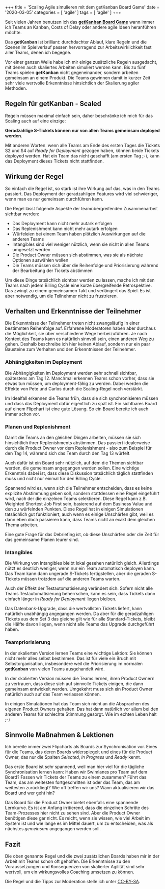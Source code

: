 +++
title = 'Scaling Agile simulieren mit dem getKanban Board Game'
date = '2020-03-05'
categories = [ 'agile' ]
tags = [ 'agile' ]
+++

Seit vielen Jahren benutzen ich das [**getKanban Board Game**][1] wann immer ich Teams an Kanban, Costs of Delay oder andere agile Ideen heranführen möchte.

Das **getKanban** ist brilliant: durchdachter Ablauf, klare Regeln und die Szenen im Spielverlauf passen hervorragend zur Arbeitswirklichkeit fast aller Teams, denen ich begegne.

Vor einer ganzen Weile habe ich mir einige zusätzliche Regeln ausgedacht, mit denen auch skaliertes Arbeiten simuliert werden kann. Bis zu fünf Teams spielen **getKanban** nicht gegeneinander, sondern arbeiten gemeinsam an einem Produkt. Die Teams gewinnen damit in kurzer Zeit sehr viele wertvolle Erkenntnisse hinsichtlich der Skalierung agiler Methoden.

## Regeln für getKanban - Scaled
Regeln müssen maximal einfach sein, daher beschränke ich mich für das Scaling auch auf eine einzige:

**Geradzahlige S-Tickets können nur von allen Teams gemeinsam deployed werden.**

Mit anderen Worten: wenn alle Teams am Ende des ersten Tages die Tickets S2 und S4 auf _Ready for Deployment_ gezogen haben, können beide Tickets deployed werden. Hat ein Team das nicht geschafft (am ersten Tag ;-), kann das Deployment dieses Tickets nicht stattfinden.

## Wirkung der Regel
So einfach die Regel ist, so stark ist ihre Wirkung auf das, was in den Teams passiert. Das Deployment der geradzahligen Features wird viel schwieriger, wenn man es nur gemeinsam durchführen kann.

Die Regel lässt folgende Aspekte der teamübergreifenden Zusammenarbeit sichtbar werden:
- Das Deployment kann nicht mehr autark erfolgen
- Das Replenishment kann nicht mehr autark erfolgen
- Würfeleien bei einem Team haben plötzlich Auswirkungen auf die anderen Teams
- Intangibles sind viel weniger nützlich, wenn sie nicht in allen Teams umgesetzt werden
- Die Product Owner müssen sich abstimmen, was sie als nächste Optionen auswählen wollen
- Die Teams müssen sich über die Reihenfolge und Priorisierung während der Bearbeitung der Tickets abstimmen

Um diese Dinge tatsächlich sichtbar werden zu lassen, mache ich mit den Teams nach jedem Billing Cycle eine kurze übergreifende Retrospektive. Das zwingt zu einem gemeinsamen Takt und verlängert das Spiel. Es ist aber notwendig, um die Teilnehmer nicht zu frustrieren.

## Verhalten und Erkenntnisse der Teilnehmer
Die Erkenntnisse der Teilnehmer treten nicht zwangsläufig in einer bestimmten Reihenfolge auf. Erfahrene Moderatoren haben aber durchaus die Möglichkeit, sie über verschiedene Wege herbeizuführen. Je nach Kontext des Teams kann es natürlich sinnvoll sein, einen anderen Weg zu gehen. Deshalb beschreibe ich hier keinen Ablauf, sondern nur ein paar Bausteine zum Verhalten und den Erkenntnissen der Teilnehmer.

### Abhängigkeiten im Deployment
Die Abhängigkeiten im Deployment werden sehr schnell sichtbar, spätestens am Tag 12. Manchmal erkennen Teams schon vorher, dass sie etwas tun müssen, um deployment-fähig zu werden. Dabei werden die Effekte von Pete und Carlos durch die Scaling-Regel noch verstärkt.

Im Idealfall erkennen die Teams früh, dass sie sich synchronisieren müssen und dass das Deployment dafür eigentlich zu spät ist. Ein sichtbares Board auf einem Flipchart ist eine gute Lösung. So ein Board bereite ich auch immer schon vor.

### Planen und Replenishment
Damit die Teams an den gleichen Dingen arbeiten, müssen sie sich hinsichtlich ihrer Replenishments abstimmen. Das passiert idealerweise durch die Product Owner vor dem Replenishment - also zum Beispiel für den Tag 14, während sich das Team durch den Tag 13 würfelt.

Auch dafür ist ein Board sehr nützlich, auf dem die Themen sichtbar werden, die gemeinsam angegangen werden sollen. Eine wichtige Erkenntnis dabei ist, dass diese Diskussion tatsächlich täglich stattfinden muss und nicht nur einmal für den Billing Cycle.

Spannend wird es, wenn sich die Teilnehmer entscheiden, dass es keine explizite Abstimmung geben soll, sondern stattdessen eine Regel eingeführt wird, nach der die einzelnen Teams selektieren.
Diese Regel kann z.B. Weighted Shortest Job First sein, basierend auf dem Business Value und den zu würfelnden Punkten. Diese Regel hat in einigen Simulationen tatsächlich gut funktioniert, auch wenn es einige Unschärfen gibt, weil es dann eben doch passieren kann, dass Teams nicht an exakt dem gleichen Thema arbeiten.
  
Eine gute Frage für das Debriefing ist, ob diese Unschärfen oder die Zeit für das gemeinsame Planen teurer sind.

### Intangibles
Die Wirkung von Intangibles bleibt lokal gesehen natürlich gleich. Allerdings nützt es deutlich weniger, wenn nur ein Team automatisch deployen kann. Das Team kann dann ungerade S-Tickets fertigstellen, aber die geraden S-Tickets müssen trotzdem auf die anderen Teams warten.

Auch der Effekt der Testautomatisierung verändert sich. Sofern nicht alle Teams Testautomatisierung beherrschen, kann es sein, dass Tickets dann einfach länger in _Ready for Deployment_ liegen bleiben.

Das Datenbank-Upgrade, dass die wertvollsten Tickets liefert, kann natürlich unabhängig angegangen werden. Da aber für die geradzahligen Tickets aus dem Set 3 das gleiche gilt wie für alle Standard-Tickets, bleibt die Hälfte davon liegen, wenn nicht alle Teams das Upgrade durchgeführt haben.

### Teampriorisierung
In der skalierten Version lernen Teams eine wichtige Lektion: Sie können nicht mehr alles selbst bestimmen. Das ist für viele ein Bruch mit Selbstorganisation, insbesondere weil die Priorisierung im normalen **getKanban** von vielen Teams ausgehandelt wird.

In der skalierten Version müssen die Teams lernen, ihren Product Ownern zu vertrauen, dass diese sich auf sinnvolle Tickets einigen, die dann gemeinsam entwickelt werden. Umgekehrt muss sich ein Product Owner natürlich auch auf das Team verlassen können.

In einigen Simulationen hat das Team sich nicht an die Absprachen des eigenen Product Owners gehalten. Das hat dann natürlich vor allem bei den anderen Teams für schlechte Stimmung gesorgt. Wie im echten Leben halt ;-)

## Sinnvolle Maßnahmen & Lektionen
Ich bereite immer zwei Flipcharts als Boards zur Synchronisation vor. Eines für die Teams, das deren Boards widerspiegelt und eines für die Product Owner, das nur die Spalten _Selected_, _In Progress_ und _Ready_ kennt.

 Das erste Board ist sehr spannend, weil man hier viel für die tägliche Synchronisation lernen kann: Haben wir Swimlanes pro Team auf dem Board? Fassen wir Tickets der Teams zu einem zusammen? Führt das Team, das am weitesten fortgeschritten ist oder das Team, das am weitesten zurückliegt? Wie oft treffen wir uns? Wann aktualisieren wir das Board und wer geht hin?

Das Board für die Product Owner bietet ebenfalls eine spannende Lernkurve. Es ist am Anfang irritierend, dass die einzelnen Schritte des Team-Prozesses hier nicht zu sehen sind. Aber die Product Owner benötigen diese gar nicht. Es reicht, wenn sie wissen, wie viel Arbeit im System ist und wie lange es im Mittel dauert, um zu entscheiden, was als nächstes _gemeinsam_ angegangen werden soll.

## Fazit
Die oben genannte Regel und die zwei zusätzlichen Boards haben mir in der Arbeit mit Teams schon oft geholfen. Die Erkenntnisse zu den Voraussetzungen und Konsequenzen von skalierter Agilität sind sehr wertvoll, um ein wirkungsvolles Coaching umsetzen zu können.

Die Regel und die Tipps zur Moderation stelle ich unter [CC-BY-SA][2].

[1]:	https://getkanban.com/ "The getKanban Board Game"
[2]:	https://creativecommons.org/licenses/by-sa/4.0/deed.de "Creative Commons - Namensnennung - Weitergabe unter gleichen Bedingungen 4.0 International (CC BY-SA 4.0)"
